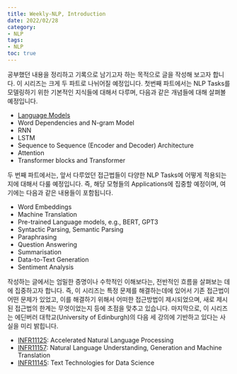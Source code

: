 ```yaml
---
title: Weekly-NLP, Introduction
date: 2022/02/28
category:
- NLP
tags:
- NLP
toc: true
---
```

 
공부했던 내용을 정리하고 기록으로 남기고자 하는 목적으로 글을 작성해 보고자 합니다. 이 시리즈는 크게 두 파트로 나뉘어질 예정입니다. 첫번째 파트에서는 NLP Tasks를 모델링하기 위한 기본적인 지식들에 대해서 다루며, 다음과 같은 개념들에 대해 살펴볼 예정입니다.
- [Language Models](https://taes.me/Language%20Models/)
- Word Dependencies and N-gram Model
- RNN
- LSTM
- Sequence to Sequence (Encoder and Decoder) Architecture
- Attention
- Transformer blocks and Transformer

두 번째 파트에서는, 앞서 다루었던 접근법들이 다양한 NLP Tasks에 어떻게 적용되는지에 대해서 다룰 예정입니다. 즉, 해당 모형들의 Applications에 집중할 예정이며, 여기에는 다음과 같은 내용들이 포함됩니다.
- Word Embeddings
- Machine Translation
- Pre-trained Language models, e.g., BERT, GPT3
- Syntactic Parsing, Semantic Parsing
- Paraphrasing
- Question Answering
- Summarisation
- Data-to-Text Generation
- Sentiment Analysis

작성하는 글에서는 엄밀한 증명이나 수학적인 이해보다는, 전반적인 흐름을 살펴보는 데에 집중하고자 합니다. 즉, 이 시리즈는 특정 문제를 해결하는데에 있어서 기존 접근법이 어떤 문제가 있었고, 이를 해결하기 위해서 어떠한 접근방법이 제시되었으며, 새로 제시된 접근법의 한계는 무엇이었는지 등에 초점을 맞추고 있습니다. 마지막으로, 이 시리즈는 에딘버러 대학교(University of Edinburgh)의 다음 세 강의에 기반하고 있다는 사실을 미리 밝힙니다.
- [INFR11125](http://www.drps.ed.ac.uk/21-22/dpt/cxinfr11125.htm): Accelerated Natural Language Processing
- [INFR11157](http://www.drps.ed.ac.uk/21-22/dpt/cxinfr11157.htm): Natural Language Understanding, Generation and Machine Translation
- [INFR11145](http://www.drps.ed.ac.uk/21-22/dpt/cxinfr11145.htm): Text Technologies for Data Science
